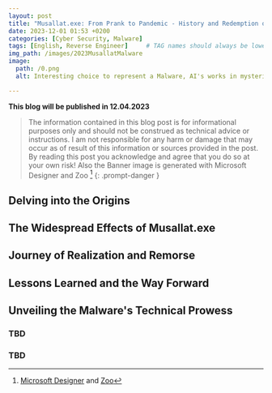 ```yaml
---
layout: post
title: "Musallat.exe: From Prank to Pandemic - History and Redemption of a Malware Creator"
date: 2023-12-01 01:53 +0200
categories: [Cyber Security, Malware]
tags: [English, Reverse Engineer]     # TAG names should always be lowercase
img_path: /images/2023MusallatMalware
image:
  path: /0.png
  alt: Interesting choice to represent a Malware, AI's works in mysterious ways.

---
```


**This blog will be published in 12.04.2023**

> The information contained in this blog post is for informational purposes only and should not be construed as technical advice or instructions. I am not responsible for any harm or damage that may occur as of result of this information or sources provided in the post. By reading this post you acknowledge and agree that you do so at your own risk!
> Also the Banner image is generated with Microsoft Designer and Zoo [^1]
{: .prompt-danger }

## Delving into the Origins

## The Widespread Effects of Musallat.exe

## Journey of Realization and Remorse

## Lessons Learned and the Way Forward

## Unveiling the Malware's Technical Prowess

### TBD

### TBD

[^1]:[Microsoft Designer](https://www.bing.com/create) and [Zoo](https://zoo.replicate.dev/?id=ea7e7239-e607-41f9-b009-940c1801fd3a)